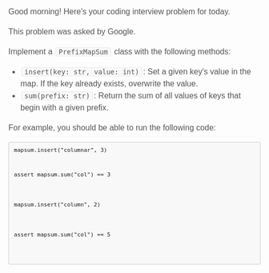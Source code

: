 <p style="margin-top: 0; color: #555; font-size: 16px; line-height: 1.5em; text-align: left; font-family: Arial, 'Helvetica Neue', Helvetica, sans-serif; box-sizing: border-box;">Good morning! Here's your coding interview problem for today.</p>
<p style="margin-top: 0; color: #555; font-size: 16px; line-height: 1.5em; text-align: left; font-family: Arial, 'Helvetica Neue', Helvetica, sans-serif; box-sizing: border-box;">This problem was asked by Google.</p>
<p style="margin-top: 0; color: #555; font-size: 16px; line-height: 1.5em; text-align: left; font-family: Arial, 'Helvetica Neue', Helvetica, sans-serif; box-sizing: border-box;">Implement a <code style="font-family: monospace; margin: 0 2px; padding: 0 5px; white-space: nowrap; border: 1px solid #eaeaea; background-color: #f8f8f8; border-radius: 3px;">PrefixMapSum</code> class with the following methods:</p>
<ul style="text-align: left; color: #555; font-size: 16px; line-height: 1.5em; padding-left: 24px; font-family: Arial, 'Helvetica Neue', Helvetica, sans-serif; box-sizing: border-box;">
<li style="font-family: Arial, 'Helvetica Neue', Helvetica, sans-serif; box-sizing: border-box;"><code style="font-family: monospace; margin: 0 2px; padding: 0 5px; white-space: nowrap; border: 1px solid #eaeaea; background-color: #f8f8f8; border-radius: 3px;">insert(key: str, value: int)</code>: Set a given key's value in the map. If the key already exists, overwrite the value.</li>
<li style="font-family: Arial, 'Helvetica Neue', Helvetica, sans-serif; box-sizing: border-box;"><code style="font-family: monospace; margin: 0 2px; padding: 0 5px; white-space: nowrap; border: 1px solid #eaeaea; background-color: #f8f8f8; border-radius: 3px;">sum(prefix: str)</code>: Return the sum of all values of keys that begin with a given prefix.</li>
</ul>
<p style="margin-top: 0; color: #555; font-size: 16px; line-height: 1.5em; text-align: left; font-family: Arial, 'Helvetica Neue', Helvetica, sans-serif; box-sizing: border-box;">For example, you should be able to run the following code:</p>
<pre style="background-color: #f8f8f8; border: 1px solid #cccccc; font-size: 13px; line-height: 19px; overflow: auto; padding: 6px 10px; border-radius: 3px;"><code class="lang-python" style="border-radius: 3px; font-family: monospace; margin: 0; padding: 0; white-space: pre; background: transparent; background-color: transparent; border: none;">mapsum.insert("columnar", 3)

assert mapsum.sum("col") == 3



mapsum.insert("column", 2)

assert mapsum.sum("col") == 5

</code></pre>
